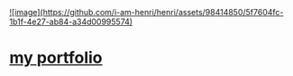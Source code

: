 <a href="https://henri.gg" target="_blank">
  ![image](https://github.com/i-am-henri/henri/assets/98414850/5f7604fc-1b1f-4e27-ab84-a34d00995574)
  
  # my portfolio
</a>
